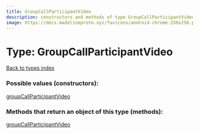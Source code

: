```yaml
---
title: GroupCallParticipantVideo
description: constructors and methods of type GroupCallParticipantVideo
image: https://docs.madelineproto.xyz/favicons/android-chrome-256x256.png
---
```

# Type: GroupCallParticipantVideo
[Back to types index](index.md)



### Possible values (constructors):

[groupCallParticipantVideo](../constructors/groupCallParticipantVideo.md)  



### Methods that return an object of this type (methods):



[groupCallParticipantVideo](../constructors/groupCallParticipantVideo.md)  

